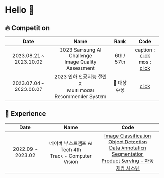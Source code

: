 # Hello 👋

## 🔥 Competition

|Date|Name|Rank|Code|
|:---:|:---:|:---:|:---:|
|2023.08.21 ~ 2023.10.02|2023 Samsung AI Challenge <br/> Image Quality Assessment|6th / 57th|caption : [click]() <br/> mos : [click](https://github.com/lliee1/Samsung-Image-Quality-Assessment-Mos)|
|2023.07.04 ~ 2023.08.07|2023 인하 인공지능 챌린지 <br/> Multi modal Recommender System|🥇 대상 수상|[click](https://github.com/GeonHyeock/Competition-Multi-modal-Recommender-System)|



## 📖 Experience
|Date|Name|Code|
|:---:|:---:|:---:|
|2022.09 ~ 2023.02|네이버 부스트캠프 AI Tech 4th <br/> Track - Computer Vision|[Image Classification](https://github.com/boostcampaitech4cv2/level1_imageclassification_cv-level1-cv-08) <br/> [Object Detection](https://github.com/boostcampaitech4lv23cv3/level2_objectdetection_cv-level2-cv-14) <br/> [Data Annotation](https://github.com/boostcampaitech4lv23cv3/level2_dataannotation_cv-level2-cv-14) <br/> [Segmentation](https://github.com/boostcampaitech4lv23cv3/level2_semanticsegmentation_cv-level2-cv-14) <br/> [Product Serving - 자동 채점 시스템](https://github.com/boostcampaitech4lv23cv3/level3_productserving-level3-cv-14) |

